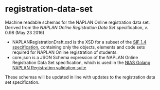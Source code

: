 # registration-data-set

Machine readable schemas for the NAPLAN Online registration data set. Derived from the _NAPLAN Online Registration Data Set_ specification, v. 0.98 (May 23 2016)

* NAPLANRegistrationDraft.xsd is the XSD for a subset of the [SIF 1.4 specification](http://specification.sifassociation.org/Implementation/AU/1.4/html/), containing only the objects, elements and code sets required for NAPLAN Online registration of students.
* core.json is a JSON Schema expression of the NAPLAN Online Registration Data Set specification, which is used in the [NIAS Golang NAPLAN Registration validation suite](https://github.com/nsip/nias-go-naplan-registration)
 
These schemas will be updated in line with updates to the registration data set specification.
